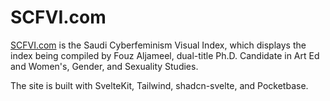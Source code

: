 # SCFVI.com

[SCFVI.com](https://scfvi.com) is the Saudi Cyberfeminism Visual Index, which displays the index being compiled by Fouz Aljameel, dual-title Ph.D. Candidate in Art Ed and Women's, Gender, and Sexuality Studies.

The site is built with SvelteKit, Tailwind, shadcn-svelte, and Pocketbase.
